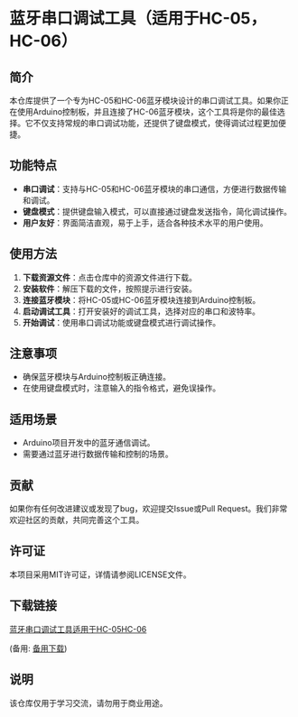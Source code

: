 # 蓝牙串口调试工具（适用于HC-05，HC-06）

## 简介

本仓库提供了一个专为HC-05和HC-06蓝牙模块设计的串口调试工具。如果你正在使用Arduino控制板，并且连接了HC-06蓝牙模块，这个工具将是你的最佳选择。它不仅支持常规的串口调试功能，还提供了键盘模式，使得调试过程更加便捷。

## 功能特点

- **串口调试**：支持与HC-05和HC-06蓝牙模块的串口通信，方便进行数据传输和调试。
- **键盘模式**：提供键盘输入模式，可以直接通过键盘发送指令，简化调试操作。
- **用户友好**：界面简洁直观，易于上手，适合各种技术水平的用户使用。

## 使用方法

1. **下载资源文件**：点击仓库中的资源文件进行下载。
2. **安装软件**：解压下载的文件，按照提示进行安装。
3. **连接蓝牙模块**：将HC-05或HC-06蓝牙模块连接到Arduino控制板。
4. **启动调试工具**：打开安装好的调试工具，选择对应的串口和波特率。
5. **开始调试**：使用串口调试功能或键盘模式进行调试操作。

## 注意事项

- 确保蓝牙模块与Arduino控制板正确连接。
- 在使用键盘模式时，注意输入的指令格式，避免误操作。

## 适用场景

- Arduino项目开发中的蓝牙通信调试。
- 需要通过蓝牙进行数据传输和控制的场景。

## 贡献

如果你有任何改进建议或发现了bug，欢迎提交Issue或Pull Request。我们非常欢迎社区的贡献，共同完善这个工具。

## 许可证

本项目采用MIT许可证，详情请参阅LICENSE文件。

## 下载链接
[蓝牙串口调试工具适用于HC-05HC-06](https://pan.quark.cn/s/9249d0d52ad3) 

(备用: [备用下载](https://pan.baidu.com/s/1kdKNPylkMFOIbNm_45tY8g?pwd=1234))

## 说明

该仓库仅用于学习交流，请勿用于商业用途。
